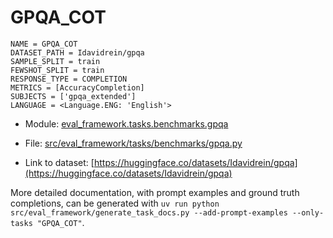 # GPQA_COT

````
NAME = GPQA_COT
DATASET_PATH = Idavidrein/gpqa
SAMPLE_SPLIT = train
FEWSHOT_SPLIT = train
RESPONSE_TYPE = COMPLETION
METRICS = [AccuracyCompletion]
SUBJECTS = ['gpqa_extended']
LANGUAGE = <Language.ENG: 'English'>
````

- Module: [eval_framework.tasks.benchmarks.gpqa](eval_framework.tasks.benchmarks.gpqa)

- File: [src/eval_framework/tasks/benchmarks/gpqa.py](../../src/eval_framework/tasks/benchmarks/gpqa.py)

- Link to dataset: [https://huggingface.co/datasets/Idavidrein/gpqa](https://huggingface.co/datasets/Idavidrein/gpqa)

More detailed documentation, with prompt examples and ground truth completions, can be generated with `uv run python src/eval_framework/generate_task_docs.py --add-prompt-examples --only-tasks "GPQA_COT"`.
